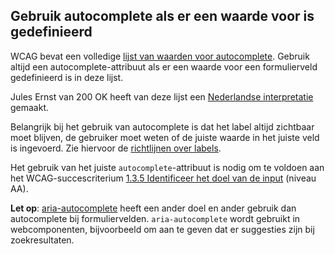 ## Gebruik autocomplete als er een waarde voor is gedefinieerd

WCAG bevat een volledige [lijst van waarden voor autocomplete](https://www.w3.org/Translations/WCAG21-nl/#input-purposes). Gebruik altijd een autocomplete-attribuut als er een waarde voor een formulierveld gedefinieerd is in deze lijst.

Jules Ernst van 200 OK heeft van deze lijst een [Nederlandse interpretatie](https://www.200ok.nl/tips/autocomplete/) gemaakt.

Belangrijk bij het gebruik van autocomplete is dat het label altijd zichtbaar moet blijven, de gebruiker moet weten of de juiste waarde in het juiste veld is ingevoerd. Zie hiervoor de [richtlijnen over labels](/richtlijnen/formulieren/alle-richtlijnen/labels).

Het gebruik van het juiste `autocomplete`-attribuut is nodig om te voldoen aan het WCAG-succescriterium [1.3.5 Identificeer het doel van de input](https://www.w3.org/WAI/WCAG22/Understanding/identify-input-purpose) (niveau AA).

**Let op**: [aria-autocomplete](https://developer.mozilla.org/en-US/docs/Web/Accessibility/ARIA/Attributes/aria-autocomplete) heeft een ander doel en ander gebruik dan autocomplete bij formuliervelden. `aria-autocomplete` wordt gebruikt in webcomponenten, bijvoorbeeld om aan te geven dat er suggesties zijn bij zoekresultaten.
